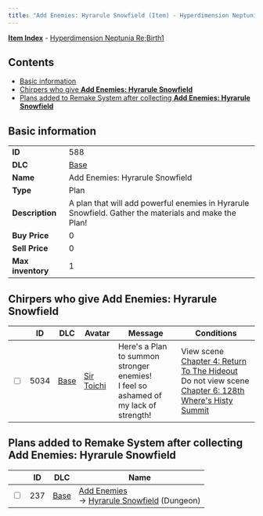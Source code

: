 ```yaml
---
title: "Add Enemies: Hyrarule Snowfield (Item) - Hyperdimension Neptunia Re;Birth1"
---
```


[**Item Index**](/neptunia/rb1/item/index.html) - [Hyperdimension Neptunia Re;Birth1](/neptunia/rb1)

## Contents

- [Basic information](#basic-information)
- [Chirpers who give **Add Enemies: Hyrarule Snowfield**](#chirpers-who-give-add-enemies-hyrarule-snowfield)
- [Plans added to Remake System after collecting **Add Enemies: Hyrarule Snowfield**](#plans-added-to-remake-system-after-collecting-add-enemies-hyrarule-snowfield)

## Basic information

|   |   |
| -- | -- |
| **ID** | 588 |
| **DLC** | [Base](/neptunia/rb1/dlc/1-base.html) |
| **Name** | Add Enemies: Hyrarule Snowfield |
| **Type** | Plan |
| **Description** | A plan that will add powerful enemies in Hyrarule Snowfield. Gather the materials and make the Plan! |
| **Buy Price** | 0 |
| **Sell Price** | 0 |
| **Max inventory** | 1 |

## Chirpers who give **Add Enemies: Hyrarule Snowfield**

|    | ID | DLC | Avatar | Message | Conditions |
| -- | -- | --- | ------ | ------- | ---------- |
| <input type="checkbox" id="rb1-chirper-event-1-5034" class="trackbox" /> | 5034 | [Base](/neptunia/rb1/dlc/1-base.html) | [Sir Toichi](/neptunia/rb1/avatar/1-220-sir-toichi.html) | Here's a Plan to summon stronger enemies!<br />I feel so ashamed of my lack of strength! | View scene [Chapter 4: Return To The Hideout](/neptunia/rb1/scene/1-418-chapter-4-return-to-the-hideout.html)<br />Do not view scene [Chapter 6: 128th Where's Histy Summit](/neptunia/rb1/scene/1-601-chapter-6-128th-wheres-histy-summit.html) |

## Plans added to Remake System after collecting **Add Enemies: Hyrarule Snowfield**

|    | ID | DLC | Name |
| -- | -- | --- | ---- |
| <input type="checkbox" id="rb1-remake-1-237" class="trackbox" /> | 237 | [Base](/neptunia/rb1/dlc/1-base.html) | [Add Enemies](/neptunia/rb1/remake/1-237-add-enemies.html)<br />→ [Hyrarule Snowfield](/neptunia/rb1/dungeon/1-14-hyrarule-snowfield.html) (Dungeon) |